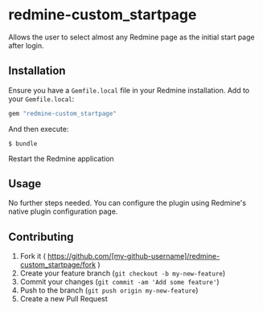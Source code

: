 # redmine-custom_startpage

Allows the user to select almost any Redmine page as the initial start page after login.

## Installation

Ensure you have a `Gemfile.local` file in your Redmine installation. Add to your `Gemfile.local`:

```ruby
gem "redmine-custom_startpage"
```

And then execute:

```
$ bundle
```

Restart the Redmine application

## Usage

No further steps needed. You can configure the plugin using Redmine's native plugin
configuration page.

## Contributing

1. Fork it ( https://github.com/[my-github-username]/redmine-custom_startpage/fork )
2. Create your feature branch (`git checkout -b my-new-feature`)
3. Commit your changes (`git commit -am 'Add some feature'`)
4. Push to the branch (`git push origin my-new-feature`)
5. Create a new Pull Request
